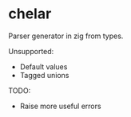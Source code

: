 # chelar

Parser generator in zig from types.

Unsupported:

- Default values
- Tagged unions

TODO:

- Raise more useful errors
